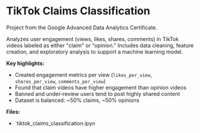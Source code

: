 # TikTok Claims Classification

Project from the Google Advanced Data Analytics Certificate.

Analyzes user engagement (views, likes, shares, comments) in TikTok videos labeled as either "claim" or "opinion." Includes data cleaning, feature creation, and exploratory analysis to support a machine learning model.

**Key highlights:**
- Created engagement metrics per view (`likes_per_view`, `shares_per_view`, `comments_per_view`)
- Found that claim videos have higher engagement than opinion videos
- Banned and under-review users tend to post highly shared content
- Dataset is balanced: ~50% claims, ~50% opinions

**Files:**
- `tiktok_claims_classification.ipyn

